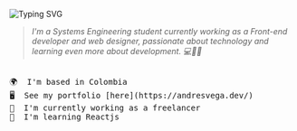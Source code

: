 <!-- TEXT AUTOCOMPLETE -->
![Typing SVG](https://readme-typing-svg.demolab.com?font=Cascadia+Code&weight=900&size=50&pause=1000&center=true&vCenter=true&random=false&width=1000&height=100&lines=Hi%2C+I'm+Andr%C3%A9s+%F0%9F%91%8B%F0%9F%8F%BB;I'm+full+stack+dev+%F0%9F%A7%91%F0%9F%8F%BB%E2%80%8D%F0%9F%92%BB;Restless+for+knowledge.+%F0%9F%92%AA%F0%9F%8F%BC)

> *I'm a Systems Engineering student currently working
> as a Front-end developer and web designer, passionate 
> about technology and learning even more 
> about development. 💻🙌🚀*

<pre>  
🌍  I'm based in Colombia
🖥️  See my portfolio [here](https://andresvega.dev/)
🚀  I'm currently working as a freelancer
🧠  I'm learning Reactjs
</pre>

